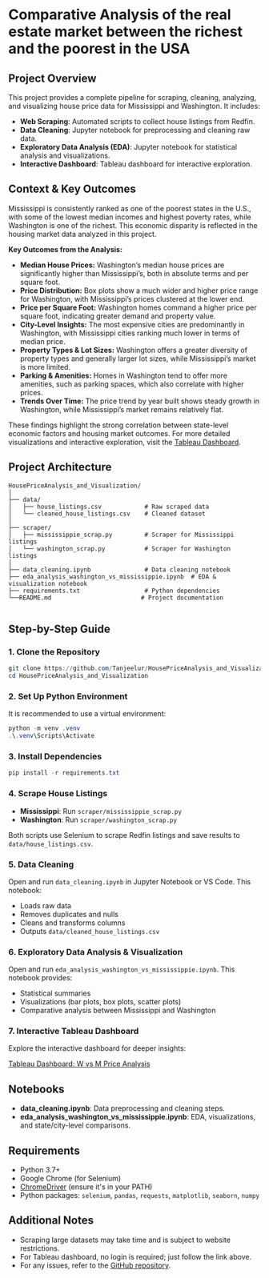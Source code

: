 # Comparative Analysis of the real estate market between the richest and the poorest in the USA

## Project Overview

This project provides a complete pipeline for scraping, cleaning, analyzing, and visualizing house price data for Mississippi and Washington. It includes:

- **Web Scraping**: Automated scripts to collect house listings from Redfin.
- **Data Cleaning**: Jupyter notebook for preprocessing and cleaning raw data.
- **Exploratory Data Analysis (EDA)**: Jupyter notebook for statistical analysis and visualizations.
- **Interactive Dashboard**: Tableau dashboard for interactive exploration.

## Context & Key Outcomes

Mississippi is consistently ranked as one of the poorest states in the U.S., with some of the lowest median incomes and highest poverty rates, while Washington is one of the richest. This economic disparity is reflected in the housing market data analyzed in this project.

**Key Outcomes from the Analysis:**

- **Median House Prices:** Washington’s median house prices are significantly higher than Mississippi’s, both in absolute terms and per square foot.
- **Price Distribution:** Box plots show a much wider and higher price range for Washington, with Mississippi’s prices clustered at the lower end.
- **Price per Square Foot:** Washington homes command a higher price per square foot, indicating greater demand and property value.
- **City-Level Insights:** The most expensive cities are predominantly in Washington, with Mississippi cities ranking much lower in terms of median price.
- **Property Types & Lot Sizes:** Washington offers a greater diversity of property types and generally larger lot sizes, while Mississippi’s market is more limited.
- **Parking & Amenities:** Homes in Washington tend to offer more amenities, such as parking spaces, which also correlate with higher prices.
- **Trends Over Time:** The price trend by year built shows steady growth in Washington, while Mississippi’s market remains relatively flat.

These findings highlight the strong correlation between state-level economic factors and housing market outcomes. For more detailed visualizations and interactive exploration, visit the [Tableau Dashboard](https://public.tableau.com/app/profile/md.tanjeelur.rahman.labib/viz/Book1_17571376236460/WvsMpriceAnalysis?publish=yes).

## Project Architecture

```
HousePriceAnalysis_and_Visualization/
│
├── data/
│   ├── house_listings.csv            # Raw scraped data
│   └── cleaned_house_listings.csv    # Cleaned dataset
│
├── scraper/
│   ├── mississippie_scrap.py         # Scraper for Mississippi listings
│   └── washington_scrap.py           # Scraper for Washington listings
│
├── data_cleaning.ipynb               # Data cleaning notebook
├── eda_analysis_washington_vs_mississippie.ipynb  # EDA & visualization notebook
├── requirements.txt                  # Python dependencies
└──README.md                         # Project documentation
                            
```

## Step-by-Step Guide

### 1. Clone the Repository

```powershell
git clone https://github.com/Tanjeelur/HousePriceAnalysis_and_Visualization.git
cd HousePriceAnalysis_and_Visualization
```

### 2. Set Up Python Environment

It is recommended to use a virtual environment:

```powershell
python -m venv .venv
.\.venv\Scripts\Activate
```

### 3. Install Dependencies

```powershell
pip install -r requirements.txt
```

### 4. Scrape House Listings

- **Mississippi**: Run `scraper/mississippie_scrap.py`
- **Washington**: Run `scraper/washington_scrap.py`

Both scripts use Selenium to scrape Redfin listings and save results to `data/house_listings.csv`.

### 5. Data Cleaning

Open and run `data_cleaning.ipynb` in Jupyter Notebook or VS Code. This notebook:

- Loads raw data
- Removes duplicates and nulls
- Cleans and transforms columns
- Outputs `data/cleaned_house_listings.csv`

### 6. Exploratory Data Analysis & Visualization

Open and run `eda_analysis_washington_vs_mississippie.ipynb`. This notebook provides:

- Statistical summaries
- Visualizations (bar plots, box plots, scatter plots)
- Comparative analysis between Mississippi and Washington

### 7. Interactive Tableau Dashboard

Explore the interactive dashboard for deeper insights:

[Tableau Dashboard: W vs M Price Analysis](https://public.tableau.com/app/profile/md.tanjeelur.rahman.labib/viz/Book1_17571376236460/WvsMpriceAnalysis?publish=yes)

## Notebooks

- **data_cleaning.ipynb**: Data preprocessing and cleaning steps.
- **eda_analysis_washington_vs_mississippie.ipynb**: EDA, visualizations, and state/city-level comparisons.

## Requirements

- Python 3.7+
- Google Chrome (for Selenium)
- [ChromeDriver](https://chromedriver.chromium.org/downloads) (ensure it's in your PATH)
- Python packages: `selenium`, `pandas`, `requests`, `matplotlib`, `seaborn`, `numpy`

## Additional Notes

- Scraping large datasets may take time and is subject to website restrictions.
- For Tableau dashboard, no login is required; just follow the link above.
- For any issues, refer to the [GitHub repository](https://github.com/Tanjeelur/HousePriceAnalysis_and_Visualization.git).
